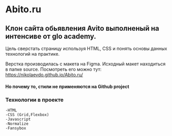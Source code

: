# Abito.ru

## Клон сайта обьявления Avito выполненый на интенсиве от glo academy.

Цель сверстать страницу используя HTML, CSS и понять основы данных технологий на практике.

Верстка производилась с макета на Figma. Исходный макет находиться в папке source.
Посмотреть его можно тут:
https://nikolaevdo.github.io/Abito.ru/
#### Но почему то, стили не применяются на Github project

### Технологии в проекте
    -HTML
    -CSS (Grid,Flexbox)
    -Javascript
    -Normalize
    -Fansybox
